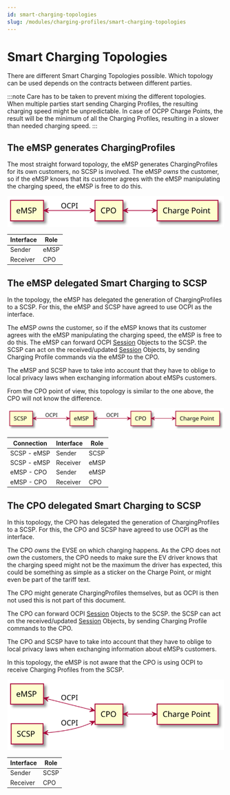 ```yaml
---
id: smart-charging-topologies
slug: /modules/charging-profiles/smart-charging-topologies
---
```

# Smart Charging Topologies

There are different Smart Charging Topologies possible. Which topology can be used depends on the contracts between
different parties.

:::note
Care has to be taken to prevent mixing the different topologies. When multiple parties start sending Charging Profiles,
the resulting charging speed might be unpredictable. In case of OCPP Charge Points, the result will be the minimum of
all the Charging Profiles, resulting in a slower than needed charging speed.
:::

## The eMSP generates ChargingProfiles

The most straight forward topology, the eMSP generates ChargingProfiles for its own customers, no SCSP is involved. The
eMSP *owns* the customer, so if the eMSP knows that its customer agrees with the eMSP manipulating the charging speed,
the eMSP is free to do this.


![Smart Charging Topology: The eMSP generates ChargingProfiles](../../images/topology_sc_emsp.svg)


| Interface | Role |
|-----------|------|
| Sender    | eMSP |
| Receiver  | CPO  |

## The eMSP delegated Smart Charging to SCSP

In the topology, the eMSP has delegated the generation of ChargingProfiles to a SCSP. For this, the eMSP and SCSP have
agreed to use OCPI as the interface.

The eMSP *owns* the customer, so if the eMSP knows that its customer agrees with the eMSP manipulating the charging
speed, the eMSP is free to do this. The eMSP can forward OCPI
[Session](/06-modules/04-sessions/06-object-description.md#session-object) Objects to the SCSP. the SCSP can act on the
received/updated [Session](/06-modules/04-sessions/06-object-description.md#session-object) Objects, by sending Charging
Profile commands via the eMSP to the CPO.

The eMSP and SCSP have to take into account that they have to oblige to local privacy laws when exchanging information
about eMSPs customers.

From the CPO point of view, this topology is similar to the one above, the CPO will not know the difference.


![Smart Charging Topology: The eMSP generates ChargingProfiles](../../images/topology_scsp_emsp.svg)


| Connection  | Interface | Role |
|-------------|-----------|------|
| SCSP - eMSP | Sender    | SCSP |
| SCSP - eMSP | Receiver  | eMSP |
| eMSP - CPO  | Sender    | eMSP |
| eMSP - CPO  | Receiver  | CPO  |

## The CPO delegated Smart Charging to SCSP

In this topology, the CPO has delegated the generation of ChargingProfiles to a SCSP. For this, the CPO and SCSP have
agreed to use OCPI as the interface.

The CPO *owns* the EVSE on which charging happens. As the CPO does not *own* the customers, the CPO needs to make sure
the EV driver knows that the charging speed might not be the maximum the driver has expected, this could be something as
simple as a sticker on the Charge Point, or might even be part of the tariff text.

The CPO might generate ChargingProfiles themselves, but as OCPI is then not used this is not part of this document.

The CPO can forward OCPI [Session](/06-modules/04-sessions/06-object-description.md#session-object) Objects to the SCSP.
the SCSP can act on the received/updated [Session](/06-modules/04-sessions/06-object-description.md#session-object)
Objects, by sending Charging Profile commands to the CPO.

The CPO and SCSP have to take into account that they have to oblige to local privacy laws when exchanging information
about eMSPs customers.

In this topology, the eMSP is not aware that the CPO is using OCPI to receive Charging Profiles from the SCSP.


![Smart Charging Topology: The eMSP generates ChargingProfiles](../../images/topology_scsp_cpo.svg)


| Interface | Role |
|-----------|------|
| Sender    | SCSP |
| Receiver  | CPO  |
